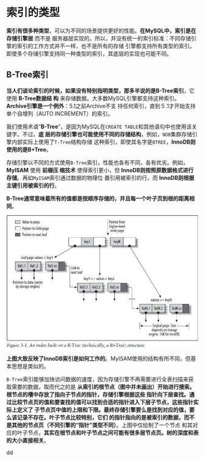 索引的类型
================================================================================
**索引有很多种类型**，可以为不同的场景提供更好的性能。**在MySQL中，索引是在存储引擎层** 而不是
服务器层实现的。所以，并没有统一的索引标准：不同存储引擎的索引的工作方式并不一样，也不是所有的存储
引擎都支持所有类型的索引。即使多个存储引擎支持同一种类型的索引，其底层的实现也可能不同。

## B-Tree索引
**当人们谈论索引的时候，如果没有特别指明类型，那多半说的是B-Tree索引**，它使用 **B-Tree数据结
构** 来存储数据。大多数MySQL引擎都支持这种索引。**Archive引擎是一个例外**：5.1之前Archive不支
持任何索引，直到５.1才开始支持单个自增列（AUTO INCREMENT）的索引。

我们使用术语“**B-Tree**”，是因为MySQL在`CREATE TABLE`和其他语句中也使用该关键字。不过，**底
层的存储引擎也可能使用不同的存储结构**，例如，`NDB`集群存储引擎内部实际上使用了`T-Tree`结构存储
这种索引，即使其名字是`BTREE`，**InnoDB则使用的是B+Tree**。

存储引擎以不同的方式使用`B-Tree`索引，性能也各有不同，各有优劣。例如，**MyISAM** 使用 **前缀压
缩技术** 使得索引更小，但 **InnoDB则按照原数据格式进行存储**。再如`MyISAM`索引通过数据的物理位
置引用被索引的行，而 **InnoDB则根据主键引用被索引的行**。

**B-Tree通常意味着所有的值都是按顺序存储的，并且每一个叶子页到根的距离相同**。

![建立在B-Tree结构上的索引](img/1.jpeg)

**上图大致反映了InnoDB索引是如何工作的**。MyISAM使用的结构有所不同，但基本思想是类似的。

`B-Tree`索引能够加快访问数据的速度，因为存储引擎不再需要进行全表扫描来获取需要的数据，取而代之的是
**从索引的根节点（图中并未画出）开始进行搜索。根节点的槽中存放了指向子节点的指针，存储引擎根据这些
指针向下层查找。通过比较节点页的值和要查找的值可以找到合适的指针进入下层子节点，这些指针实际上定义了
子节点页中值的上限和下限。最终存储引擎要么是找到对应的值，要么该记录不存在。叶子节点比较特别，它们
的指针指向的是被索引的数据，而不是其他的节点页（不同引擎的“指针”类型不同）**。上图中仅绘制了一个节点
和其对应的叶子节点，**其实在根节点和叶子节点之间可能有很多层节点页。树的深度和表的大小直接相关**。








































dd

